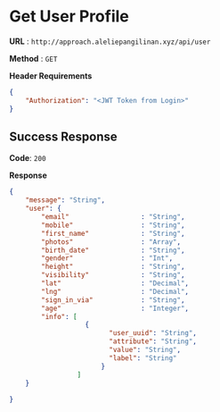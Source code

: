 # Get User Profile

**URL** : `http://approach.aleliepangilinan.xyz/api/user`

**Method** : `GET`

**Header Requirements**
```json
{
    "Authorization": "<JWT Token from Login>"
}
```

## Success Response
**Code**: `200`

**Response**
```json
{
    "message": "String",
    "user": {
        "email"                  : "String",
        "mobile"                 : "String",
        "first_name"             : "String",
        "photos"                 : "Array",
        "birth_date"             : "String",
        "gender"                 : "Int",
        "height"                 : "String",
        "visibility"             : "String",
        "lat"                    : "Decimal",
        "lng"                    : "Decimal",
        "sign_in_via"            : "String",
        "age"                    : "Integer",
        "info": [
                   {
                         "user_uuid": "String",
                         "attribute": "String",
                         "value": "String",
                         "label": "String"
                       }   
                 ]
    }
 
}

```
